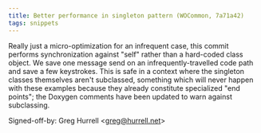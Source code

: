 ```yaml
---
title: Better performance in singleton pattern (WOCommon, 7a71a42)
tags: snippets
---
```


Really just a micro-optimization for an infrequent case, this commit performs synchronization against "self" rather than a hard-coded class object. We save one message send on an infrequently-travelled code path and save a few keystrokes. This is safe in a context where the singleton classes themselves aren't subclassed, something which will never happen with these examples because they already constitute specialized "end points"; the Doxygen comments have been updated to warn against subclassing.

Signed-off-by: Greg Hurrell &lt;greg@hurrell.net&gt;
